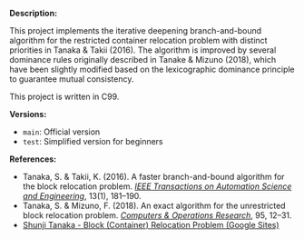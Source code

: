**Description:**

This project implements the iterative deepening branch-and-bound algorithm for the restricted container relocation problem with distinct priorities in Tanaka & Takii (2016).
The algorithm is improved by several dominance rules originally described in Tanake & Mizuno (2018), which have been slightly modified based on the lexicographic dominance principle to guarantee mutual consistency.

This project is written in C99.

**Versions:**

- `main`: Official version
- `test`: Simplified version for beginners

**References:**

- Tanaka, S. & Takii, K. (2016). A faster branch-and-bound algorithm for the block relocation problem. [*IEEE Transactions on Automation Science and Engineering*](https://doi.org/10.1109/tase.2015.2434417), 13(1), 181–190.
- Tanaka, S. & Mizuno, F. (2018). An exact algorithm for the unrestricted block relocation problem. [*Computers & Operations Research*](https://doi.org/10.1016/j.cor.2018.02.019), 95, 12–31.
- [Shunji Tanaka - Block (Container) Relocation Problem (Google Sites)](https://sites.google.com/site/shunjitanaka/brp)

